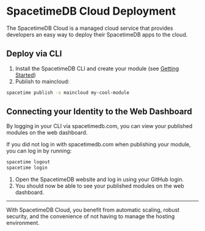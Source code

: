 # SpacetimeDB Cloud Deployment

The SpacetimeDB Cloud is a managed cloud service that provides developers an easy way to deploy their SpacetimeDB apps to the cloud.

## Deploy via CLI

1. Install the SpacetimeDB CLI and create your module (see [Getting Started](/getting-started))
1. Publish to maincloud:

```bash
spacetime publish -s maincloud my-cool-module
```

## Connecting your Identity to the Web Dashboard

By logging in your CLI via spacetimedb.com, you can view your published modules on the web dashboard.

If you did not log in with spacetimedb.com when publishing your module, you can log in by running:
```bash
spacetime logout
spacetime login
```

1. Open the SpacetimeDB website and log in using your GitHub login.
1. You should now be able to see your published modules on the web dashboard.

---

With SpacetimeDB Cloud, you benefit from automatic scaling, robust security, and the convenience of not having to manage the hosting environment.
